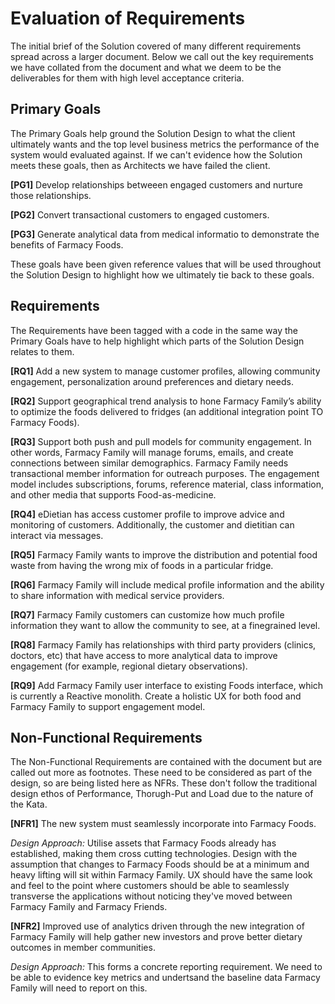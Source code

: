 # Evaluation of Requirements

The initial brief of the Solution covered of many different requirements spread across a larger document. Below we call out the key requirements we have collated from the document and what we deem to be the deliverables for them with high level acceptance criteria.

## Primary Goals

The Primary Goals help ground the Solution Design to what the client ultimately wants and the top level business metrics the performance of the system would evaluated against. If we can't evidence how the Solution meets these goals, then as Architects we have failed the client.

**[PG1]** Develop relationships betweeen engaged customers and nurture those relationships.

**[PG2]** Convert transactional customers to engaged customers.

**[PG3]** Generate analytical data from medical informatio to demonstrate the benefits of Farmacy Foods.

These goals have been given reference values that will be used throughout the Solution Design to highlight how we ultimately tie back to these goals.

## Requirements

The Requirements have been tagged with a code in the same way the Primary Goals have to help highlight which parts of the Solution Design relates to them.

**[RQ1]** Add a new system to manage customer profiles, allowing community engagement, personalization around preferences and dietary needs.

**[RQ2]** Support geographical trend analysis to hone Farmacy Family’s ability to optimize the foods delivered to fridges (an additional integration point TO Farmacy Foods).

**[RQ3]** Support both push and pull models for community engagement. In other words, Farmacy Family will manage forums, emails, and create connections between similar demographics. Farmacy Family needs transactional member information for outreach purposes. The engagement model includes subscriptions, forums, reference material, class information, and other media that supports Food-as-medicine.

**[RQ4]** eDietian has access customer profile to improve advice and monitoring of customers. Additionally, the customer and dietitian can interact via messages.

**[RQ5]** Farmacy Family wants to improve the distribution and potential food waste from having the wrong mix of foods in a particular fridge.

**[RQ6]** Farmacy Family will include medical profile information and the ability to share information with medical service providers.

**[RQ7]** Farmacy Family customers can customize how much profile information they want to allow the community to see, at a finegrained level.

**[RQ8]** Farmacy Family has relationships with third party providers (clinics, doctors, etc) that have access to more analytical data to improve engagement (for example, regional dietary observations).

**[RQ9]** Add Farmacy Family user interface to existing Foods interface, which is currently a Reactive monolith. Create a holistic UX for both food and Farmacy Family to support engagement model.

## Non-Functional Requirements

The Non-Functional Requirements are contained with the document but are called out more as footnotes. These need to be considered as part of the design, so are being listed here as NFRs. These don't follow the traditional design ethos of Performance, Thorugh-Put and Load due to the nature of the Kata.

**[NFR1]** The new system must seamlessly incorporate into Farmacy Foods.

*Design Approach:* Utilise assets that Farmacy Foods already has established, making them cross cutting technologies. Design with the assumption that changes to Farmacy Foods should be at a minimum and heavy lifting will sit within Farmacy Family. UX should have the same look and feel to the point where customers should be able to seamlessly transverse the applications without noticing they've moved between Farmacy Family and Farmacy Friends.

**[NFR2]** Improved use of analytics driven through the new integration of Farmacy Family will help gather new investors and prove better dietary outcomes in member communities.

*Design Approach:* This forms a concrete reporting requirement. We need to be able to evidence key metrics and undertsand the baseline data Farmacy Family will need to report on this.
